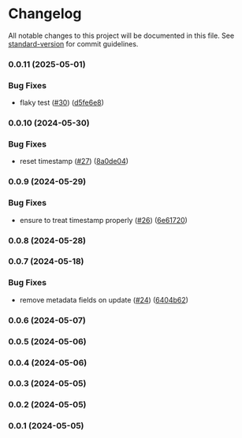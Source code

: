 # Changelog

All notable changes to this project will be documented in this file. See [standard-version](https://github.com/conventional-changelog/standard-version) for commit guidelines.

### 0.0.11 (2025-05-01)


### Bug Fixes

* flaky test ([#30](https://github.com/microlinkhq/openkey/issues/30)) ([d5fe6e8](https://github.com/microlinkhq/openkey/commit/d5fe6e82efdf7cfffdb3851e89c86c806ad533ad))

### 0.0.10 (2024-05-30)


### Bug Fixes

* reset timestamp ([#27](https://github.com/microlinkhq/openkey/issues/27)) ([8a0de04](https://github.com/microlinkhq/openkey/commit/8a0de0459474568d7f38ef267f39e6ae258638bf))

### 0.0.9 (2024-05-29)


### Bug Fixes

* ensure to treat timestamp properly ([#26](https://github.com/microlinkhq/openkey/issues/26)) ([6e61720](https://github.com/microlinkhq/openkey/commit/6e617202db996b4b6bb09c814a3fb987e6760e7e))

### 0.0.8 (2024-05-28)

### 0.0.7 (2024-05-18)


### Bug Fixes

* remove metadata fields on update ([#24](https://github.com/microlinkhq/openkey/issues/24)) ([6404b62](https://github.com/microlinkhq/openkey/commit/6404b62b98c5fd97f474e3fade0fe5aeff65e291))

### 0.0.6 (2024-05-07)

### 0.0.5 (2024-05-06)

### 0.0.4 (2024-05-06)

### 0.0.3 (2024-05-05)

### 0.0.2 (2024-05-05)

### 0.0.1 (2024-05-05)
